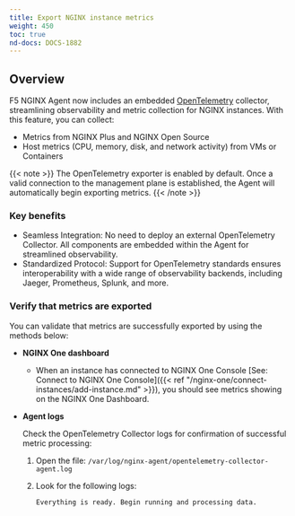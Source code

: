 ```yaml
---
title: Export NGINX instance metrics
weight: 450
toc: true
nd-docs: DOCS-1882
---
```


## Overview

F5 NGINX Agent now includes an embedded [OpenTelemetry](https://opentelemetry.io/) collector, streamlining observability and metric collection for NGINX instances. With this feature, you can collect:

* Metrics from NGINX Plus and NGINX Open Source
* Host metrics (CPU, memory, disk, and network activity) from VMs or Containers

{{< note >}}
The OpenTelemetry exporter is enabled by default. Once a valid connection to the management plane is established, the Agent will automatically begin exporting metrics.
{{< /note >}}

### Key benefits

* Seamless Integration: No need to deploy an external OpenTelemetry Collector. All components are embedded within the Agent for streamlined observability.
* Standardized Protocol: Support for OpenTelemetry standards ensures interoperability with a wide range of observability backends, including Jaeger, Prometheus, Splunk, and more.

### Verify that metrics are exported

You can validate that metrics are successfully exported by using the methods below:

- **NGINX One dashboard**

   - When an instance has connected to NGINX One Console [See: Connect to NGINX One Console]({{< ref "/nginx-one/connect-instances/add-instance.md" >}}), you should see metrics showing on the NGINX One Dashboard.

- **Agent logs**

   Check the OpenTelemetry Collector logs for confirmation of successful metric processing:

   1. Open the file: `/var/log/nginx-agent/opentelemetry-collector-agent.log`
   2. Look for the following logs:

      ```text
      Everything is ready. Begin running and processing data.
      ```
